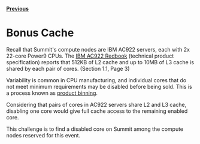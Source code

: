 [**Previous**](../XX)

# Bonus Cache

Recall that Summit's compute nodes are IBM AC922 servers, each with 2x 22-core Power9 CPUs. The [IBM AC922 Redbook](http://www.redbooks.ibm.com/redpapers/pdfs/redp5494.pdf) (technical product specification) reports that 512KB of L2 cache and up to 10MB of L3 cache is shared by each pair of cores. (Section 1.1, Page 3)

Variability is common in CPU manufacturing, and individual cores that do not meet minimum requirements may be disabled before being sold. This is a process known as [product binning](https://en.wikipedia.org/wiki/Product_binning).

Considering that pairs of cores in AC922 servers share L2 and L3 cache, disabling one core would give full cache access to the remaining enabled core.

This challenge is to find a disabled core on Summit among the compute nodes reserved for this event.
